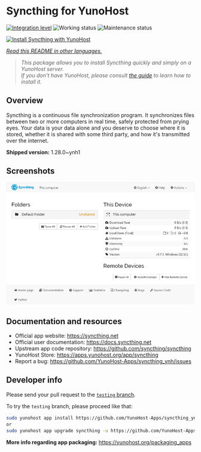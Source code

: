 <!--
N.B.: This README was automatically generated by <https://github.com/YunoHost/apps/tree/master/tools/readme_generator>
It shall NOT be edited by hand.
-->

# Syncthing for YunoHost

[![Integration level](https://dash.yunohost.org/integration/syncthing.svg)](https://ci-apps.yunohost.org/ci/apps/syncthing/) ![Working status](https://ci-apps.yunohost.org/ci/badges/syncthing.status.svg) ![Maintenance status](https://ci-apps.yunohost.org/ci/badges/syncthing.maintain.svg)

[![Install Syncthing with YunoHost](https://install-app.yunohost.org/install-with-yunohost.svg)](https://install-app.yunohost.org/?app=syncthing)

*[Read this README in other languages.](./ALL_README.md)*

> *This package allows you to install Syncthing quickly and simply on a YunoHost server.*  
> *If you don't have YunoHost, please consult [the guide](https://yunohost.org/install) to learn how to install it.*

## Overview

Syncthing is a continuous file synchronization program. It synchronizes files between two or more computers in real time, safely protected from prying eyes. Your data is your data alone and you deserve to choose where it is stored, whether it is shared with some third party, and how it's transmitted over the internet.


**Shipped version:** 1.28.0~ynh1

## Screenshots

![Screenshot of Syncthing](./doc/screenshots/screenshot1.png)

## Documentation and resources

- Official app website: <https://syncthing.net>
- Official user documentation: <https://docs.syncthing.net>
- Upstream app code repository: <https://github.com/syncthing/syncthing>
- YunoHost Store: <https://apps.yunohost.org/app/syncthing>
- Report a bug: <https://github.com/YunoHost-Apps/syncthing_ynh/issues>

## Developer info

Please send your pull request to the [`testing` branch](https://github.com/YunoHost-Apps/syncthing_ynh/tree/testing).

To try the `testing` branch, please proceed like that:

```bash
sudo yunohost app install https://github.com/YunoHost-Apps/syncthing_ynh/tree/testing --debug
or
sudo yunohost app upgrade syncthing -u https://github.com/YunoHost-Apps/syncthing_ynh/tree/testing --debug
```

**More info regarding app packaging:** <https://yunohost.org/packaging_apps>
